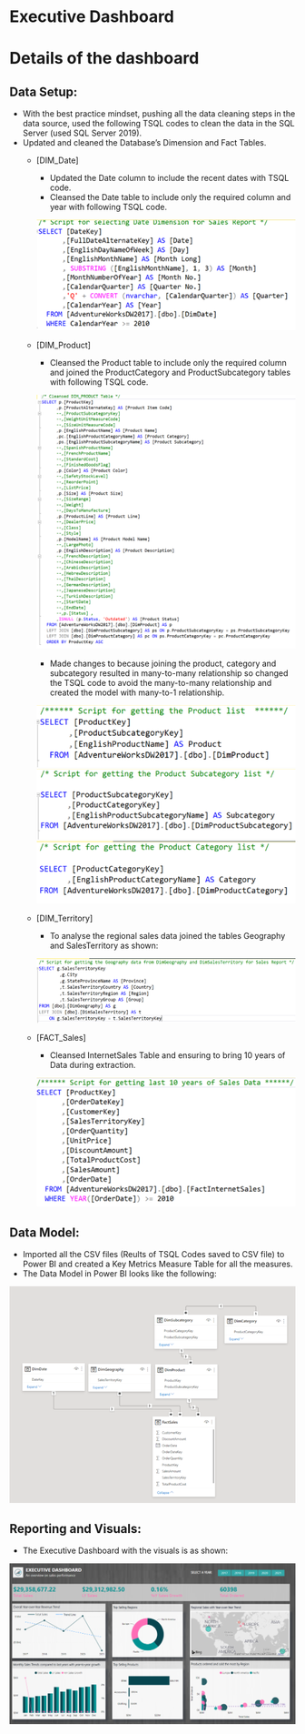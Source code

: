 # Executive Dashboard

# Details of the dashboard
## Data Setup:
  * With the best practice mindset, pushing all the data cleaning steps in the data source, used the following TSQL codes to clean the data in the SQL Server (used SQL Server 2019). 
  * Updated and cleaned the Database’s Dimension and Fact Tables.
    * [DIM_Date]
      *	Updated the Date column to include the recent dates with TSQL code.
      *	Cleansed the Date table to include only the required column and year with following TSQL code.
      
      ![](https://github.com/nancy-gl/AdventureWorks-Sales-Dashboard/blob/main/images/DimDate2.png)
      
    * [DIM_Product]
      *	Cleansed the Product table to include only the required column and joined the ProductCategory and ProductSubcategory tables with following TSQL code.
      
      ![](https://github.com/nancy-gl/AdventureWorks-Sales-Dashboard/blob/main/images/Dim_Product_SQL.png)
      
      *	Made changes to because joining the product, category and subcategory resulted in many-to-many relationship so changed the TSQL code to avoid the many-to-many relationship and created the model with many-to-1 relationship.
      
      ![](https://github.com/nancy-gl/AdventureWorks-Sales-Dashboard/blob/main/images/DimProduct2-2.png)
      ![](https://github.com/nancy-gl/AdventureWorks-Sales-Dashboard/blob/main/images/DimSubcategory2.png)
      ![](https://github.com/nancy-gl/AdventureWorks-Sales-Dashboard/blob/main/images/DimCategory2.png)
      
    * [DIM_Territory]
      * To analyse the regional sales data joined the tables Geography and SalesTerritory as shown:
      
      ![](https://github.com/nancy-gl/AdventureWorks-Sales-Dashboard/blob/main/images/DimGeography2.png)
    
    * [FACT_Sales]
      * Cleansed InternetSales Table and ensuring to bring 10 years of Data during extraction.
      
      ![](https://github.com/nancy-gl/AdventureWorks-Sales-Dashboard/blob/main/images/FactSales.png)
      

## Data Model:
  * Imported all the CSV files (Reults of TSQL Codes saved to CSV file) to Power BI and created a Key Metrics Measure Table for all the measures.
  * The Data Model in Power BI looks like the following:
  
   ![](https://github.com/nancy-gl/AdventureWorks-Sales-Dashboard/blob/main/images/DataModel2.png)
   
      
## Reporting and Visuals:
  * The Executive Dashboard with the visuals is as shown:
  
  ![](https://github.com/nancy-gl/AdventureWorks-Sales-Dashboard/blob/main/images/ExecutiveDashboard.png)
  
  

